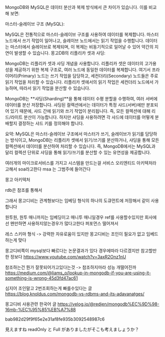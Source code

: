 MongoDB와 MySQL은 데이터 분산과 복제 방식에서 큰 차이가 있습니다. 이를 비교해 보면:

마스터-슬레이브 구조 (MySQL):

MySQL은 전통적으로 마스터-슬레이브 구조를 사용하여 데이터를 복제합니다. 마스터 노드에서 쓰기 작업이 일어나고, 슬레이브 노드에서는 읽기 작업을 수행합니다. 데이터는 마스터에서 슬레이브로 복제되며, 이 복제는 비동기적으로 일어날 수 있어 약간의 지연이 발생할 수 있습니다.
몽고DB의 리플리카 셋과 샤딩:

MongoDB는 리플리카 셋과 샤딩 개념을 사용합니다. 리플리카 셋은 데이터의 고가용성을 제공하기 위한 복제 구조로, 여러 노드에 동일한 데이터를 복제합니다. 여기서 프라이머리(Primary) 노드는 쓰기 작업을 담당하고, 세컨더리(Secondary) 노드들은 주로 읽기 작업을 처리할 수 있습니다. 리플리카 셋에서의 읽기 작업은 세컨더리 노드에서 가능하며, 따라서 읽기 작업을 분산할 수 있습니다.

MongoDB는 **샤딩(Sharding)**을 통해 데이터 수평 분할을 수행하여, 여러 서버에 데이터를 분산 저장합니다. 샤딩된 컬렉션에서는 데이터가 특정 샤드(서버)에만 분포되어 있기 때문에, 샤드 간에 읽기와 쓰기 작업이 분리됩니다. 즉, 모든 컬렉션에 대해 리드/라이트 분산이 가능합니다. 하지만 샤딩을 사용하려면 각 샤드에 데이터를 어떻게 분배할지 결정하는 샤드 키를 정의해야 합니다.

요약:
MySQL은 마스터-슬레이브 구조에서 마스터가 쓰기, 슬레이브가 읽기를 담당하는 방식이고,
MongoDB는 리플리카 셋에서 읽기/쓰기를 분산하거나, 샤딩을 통해 모든 컬렉션에서 데이터를 분산하여 처리할 수 있습니다.
즉, MongoDB에서는 MySQL과 달리 컬렉션 단위로 샤딩을 통해 읽기/쓰기를 분산할 수 있는 유연성을 제공합니다.

여러개의 마이크로서비스를 가지고 시스템을 만드는걸 서비스 오리엔티드 아키텍처라고해서 soa라고한다
msa 는 그범주에 들어간다

몽고 아키텍처

rdb은 참조를 통해서

그래서 몽고디비는 관계형보다는 임베딩 형식의 하나의 도큐먼트에 저장해서 같이 사용합니다

원투원, 원투 매니까지는 임베딩이고 매니투 매니일경우 ref를 사용할수있지만 회사에선 왠만하면 사용하지않는경우가 많다고한다 퍼포먼스 떨어져서

레스 스키마 형식 -> 강력한 자유로움이 있지만
몽고디비는 조인이 필요가 없고 임베드하는게 맞다

몽고디비쪽이 mysql보다 빠르다는 논문결과가 있다 경우에따라 다르겠지만 참고할만한 정보다
https://www.youtube.com/watch?v=3axR2Onz1nU

참조하는건 뭔가 잘못되어가고있다는것 -> 참조하지마라 성능 개떨어진까
https://medium.com/@liams_o/lookup-in-mongodb-if-you-are-using-it-something-is-wrong-45d3fd47ac61

심지어 조인말고 2번조회하는게 빠를수있다는 글
https://blog.knoldus.com/mongodb-vs-rdbms-and-its-adavanatges/

몽고디비 사용관련 한국어 글
https://velog.io/@redjen/mongodb%EC%9D%98-16mb-%EC%95%85%EB%A7%88

bab982d29f9f65e2e31af8fe935b3092548987c6

見えますね
readOnly と Full がありましたがそこも考えましょうか？
